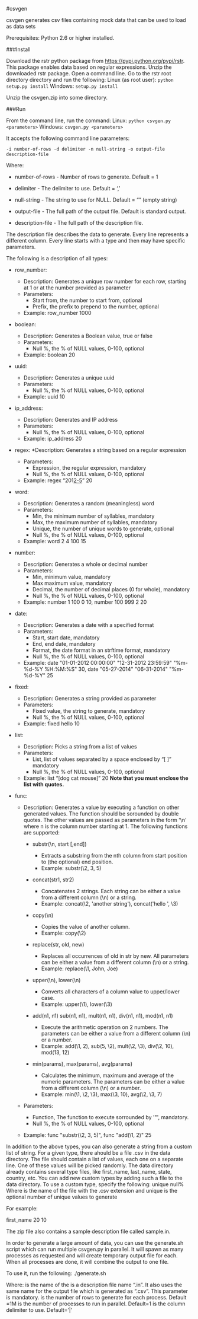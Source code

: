 #csvgen

csvgen generates csv files containing mock data that can be used to load as data sets

Prerequisites:
Python 2.6 or higher installed.

###Install

Download the rstr python package from https://pypi.python.org/pypi/rstr. This package enables data based on regular expressions.
Unzip the downloaded rstr package. 
Open a command line. Go to the rstr root directory directory and run the following:
Linux (as root user): 
	`python setup.py install`
Windows: 
	`setup.py install`
	
Unzip the csvgen.zip into some directory.


###Run

From the command line, run the command:
Linux: 
	`python csvgen.py <parameters>`
Windows: 
	`csvgen.py <parameters>`

It accepts the following command line parameters:

`-i number-of-rows -d delimiter -n null-string -o output-file description-file`

Where:
* number-of-rows - Number of rows to generate. Default = 1

* delimiter - The delimiter to use. Default = ‘,’

* null-string - The string to use for NULL. Default = “” (empty string)

* output-file - The full path of the output file. Default is standard output.

* description-file - The full path of the description file.

The description file describes the data to generate. Every line represents a different column.
Every line starts with a type and then may have specific parameters.

The following is a description of all types:

* row_number:
	* Description: Generates a unique row number for each row, starting at 1 or at the number provided as parameter
	* Parameters: 
		* Start from, the number to start from, optional
		* Prefix, the prefix to prepend to the number, optional
	* Example: row_number 1000
	
* boolean:
	* Description: Generates a Boolean value, true or false
	* Parameters: 
		* Null %, the % of NULL values, 0-100, optional
	* Example: boolean 20

* uuid:
	* Description: Generates a unique uuid
	* Parameters: 
		* Null %, the % of NULL values, 0-100, optional	
	* Example: uuid 10

* ip_address:
	* Description: Generates and IP address
	* Parameters:
		* Null %, the % of NULL values, 0-100, optional
	* Example: ip_address 20
	
* regex:
	*Description: Generates a string based on a regular expression
	* Parameters:  
		* Expression, the regular expression, mandatory
		* Null %, the % of NULL values, 0-100, optional	
	* Example: regex “201[2-5](0[1-9]|1[0-2])” 20
	
* word:
	* Description: Generates a random (meaningless) word
	* Parameters: 
		* Min, the minimum number of syllables, mandatory
		* Max, the maximum number of syllables, mandatory
		* Unique, the number of unique words to generate, optional
		* Null %, the % of NULL values, 0-100, optional	
	* Example: word 2 4 100 15
	
* number:
	* Description: Generates a whole or decimal number
	* Parameters:
		* Min, minimum value, mandatory
		* Max maximum value, mandatory
		* Decimal, the number of decimal places (0 for whole), mandatory
		* Null %, the % of NULL values, 0-100, optional	
	* Example: number 1 100 0 10, number 100 999 2 20
				 
* date:
	* Description: Generates a date with a specified format
	* Parameters:  
		* Start, start date, mandatory
		* End, end date, mandatory
		* Format, the date format in an strftime format, mandatory
		* Null %, the % of NULL values, 0-100, optional	
	* Example: 
	date "01-01-2012 00:00:00" "12-31-2012 23:59:59" "%m-%d-%Y %H:%M:%S" 30, 
	date "05-27-2014" "06-31-2014" "%m-%d-%Y" 25
				 
* fixed:
	* Description: Generates a string provided as parameter
	* Parameters:  
		* Fixed value, the string to generate, mandatory
		* Null %, the % of NULL values, 0-100, optional	
	* Example: fixed hello 10
	
* list:
	* Description: Picks a string from a list of values
	* Parameters: 
		* List, list of values separated by a space enclosed by “[ ]” mandatory
		* Null %, the % of NULL values, 0-100, optional	
	* Example: list “[dog cat mouse]” 20
	**Note that you must enclose the list with quotes.**
				 
* func:
	* Description: Generates a value by executing a function on other generated values. The function should be sorounded by double quotes. The other values are passed as parameters in the form '\n' where n is the column number starting at 1.
	  The following functions are supported:
		* substr(\n, start [,end])
			* Extracts a substring from the nth column from start position to (the optional) end position.
			* Example: substr(\2, 3, 5)
		 
		* concat(str1, str2)
			* Concatenates 2 strings. Each string can be either a value from a different column (\n) or a string.
			* Example: concat(\2, 'another string'), concat('hello ', \3)
		 
		* copy(\n)
			* Copies the value of another column.
			* Example: copy(\2)
			
		* replace(str, old, new)
			* Replaces all occurrences of old in str by new. All parameters can be either a value from a different column (\n) or a string.
			* Example: replace(\1, John, Joe)
		
		* upper(\n), lower(\n)
			* Converts all characters of a column value to upper/lower case.
			* Example: upper(\1), lower(\3)
		
		* add(n1, n1) sub(n1, n1), mult(n1, n1), div(n1, n1), mod(n1, n1)
			* Execute the arithmetic operation on 2 numbers. The parameters can be either a value from a different column (\n) or a number.
			* Example: add(\1, 2), sub(5, \2), mult(\2, \3), div(\2, 10), mod(13, 12)
		
		* min(params), max(params), avg(params)
			* Calculates the minimum, maximum and average of the numeric parameters. The parameters can be either a value from a different column (\n) or a number.
			* Example: min(\1, \2, \3), max(\3, 10), avg(\2, \3, 7)
					
	* Parameters:  
		* Function, The function to execute sorrounded by '"', mandatory.
		* Null %, the % of NULL values, 0-100, optional
	* Example: func "substr(\2, 3, 5)", func "add(\1, 2)" 25

				
In addition to the above types, you can also generate a string from a custom list of string. For a given type, there ahould be a file <type>.csv in the data directory. The file should contain a list of values, each one on a separate line. One of these values will be picked randomly.
The data directory already contains several type files, like first_name, last_name, state, country, etc. You can add new custom types by adding such a file to the data directory.
To use a custom type, specify the following:
<type-name> unique null%
Where <type-name> is the name of the file with the .csv extension and unique is the optional number of unique values to generate

For example: 

first_name  20 10

The zip file also contains a sample description file called sample.in.


In order to generate a large amount of data, you can use the generate.sh script which can run multiple csvgen.py in parallel.
It will spawn as many processes as requested and will create temporary output file for each. When all processes are done, it will combine the output to one file.

To use it, run the following:
./generate.sh <name> <rows> <number of processes> <delimiter>

Where:
<name> is the name of the  is a description file name “<name>.in”. It also uses the same name for the output file which is generated as “<name>.csv”. This parameter is mandatory.
<rows> is the number of rows to generate for each process. Default =1M
<number of processes> is the number of processes to run in parallel. Default=1
<delimiter> is the column delimiter to use. Default=’|’

